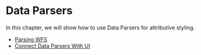 
# Data Parsers

In this chapter, we will show how to use Data Parsers for attributive styling.

- [Parsing WFS](./parse-wfs)
- [Connect Data Parsers With UI](./parser-to-ui)
